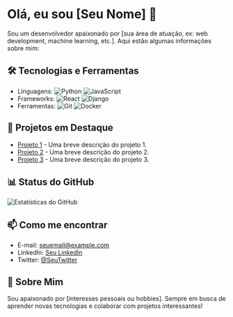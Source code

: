 # Olá, eu sou [Seu Nome] 👋

Sou um desenvolvedor apaixonado por [sua área de atuação, ex: web development, machine learning, etc.]. Aqui estão algumas informações sobre mim:

## 🛠️ Tecnologias e Ferramentas
- Linguagens: ![Python](https://img.shields.io/badge/-Python-3776AB?style=flat&logo=python&logoColor=white) ![JavaScript](https://img.shields.io/badge/-JavaScript-F7DF1E?style=flat&logo=javascript&logoColor=black)
- Frameworks: ![React](https://img.shields.io/badge/-React-61DAFB?style=flat&logo=react&logoColor=black) ![Django](https://img.shields.io/badge/-Django-092E20?style=flat&logo=django&logoColor=white)
- Ferramentas: ![Git](https://img.shields.io/badge/-Git-F05032?style=flat&logo=git&logoColor=white) ![Docker](https://img.shields.io/badge/-Docker-2496ED?style=flat&logo=docker&logoColor=white)

## 🌟 Projetos em Destaque
- [Projeto 1](link-do-projeto-1) - Uma breve descrição do projeto 1.
- [Projeto 2](link-do-projeto-2) - Uma breve descrição do projeto 2.
- [Projeto 3](link-do-projeto-3) - Uma breve descrição do projeto 3.

## 📊 Status do GitHub
![Estatísticas do GitHub](https://github-readme-stats.vercel.app/api?username=seu-usuario&show_icons=true&theme=radical)

## 📫 Como me encontrar
- E-mail: [seuemail@example.com](mailto:seuemail@example.com)
- LinkedIn: [Seu LinkedIn](link-do-linkedin)
- Twitter: [@SeuTwitter](link-do-twitter)

## 💬 Sobre Mim
Sou apaixonado por [interesses pessoais ou hobbies]. Sempre em busca de aprender novas tecnologias e colaborar com projetos interessantes!
